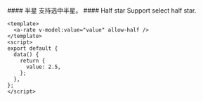 <cn>
#### 半星
支持选中半星。
</cn>

<us>
#### Half star
Support select half star.
</us>

```vue
<template>
  <a-rate v-model:value="value" allow-half />
</template>
<script>
export default {
  data() {
    return {
      value: 2.5,
    };
  },
};
</script>
```
